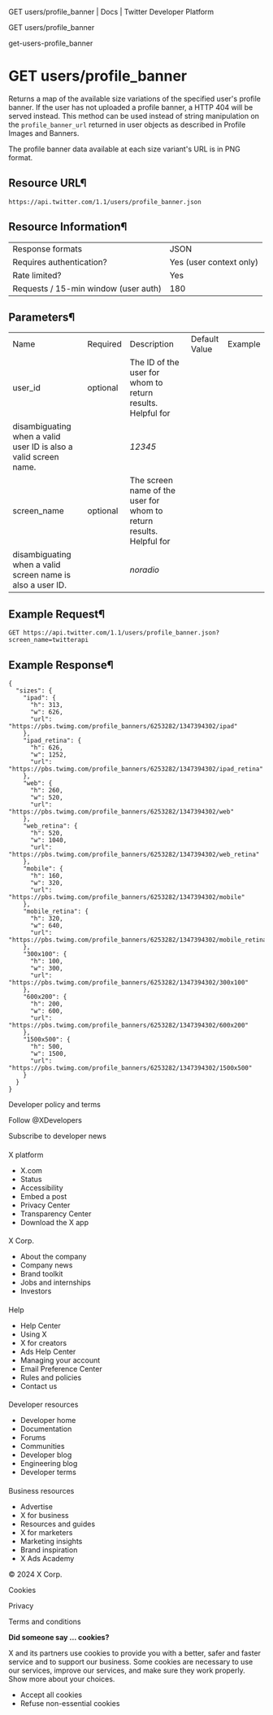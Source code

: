 



GET users/profile\_banner | Docs | Twitter Developer Platform 





































































































GET users/profile\_banner



get-users-profile\_banner

GET users/profile\_banner
=========================




Returns a map of the available size variations of the specified
user's profile banner. If the user has not uploaded a profile banner, a
HTTP 404 will be served instead. This method can be used instead of
string manipulation on the `profile_banner_url` returned in
user objects as described in Profile
Images and Banners.


The profile banner data available at each size variant's URL is in
PNG format.


Resource URL¶
-------------


`https://api.twitter.com/1.1/users/profile_banner.json`


Resource Information¶
---------------------




|  |  |
| --- | --- |
| Response formats | JSON |
| Requires authentication? | Yes (user context only) |
| Rate limited? | Yes |
| Requests / 15-min window (user auth) | 180 |


Parameters¶
-----------




|  |  |  |  |  |
| --- | --- | --- | --- | --- |
| Name | Required | Description | Default Value | Example |
| user\_id | optional | The ID of the user for whom to return results. Helpful for
disambiguating when a valid user ID is also a valid screen name. |  | *12345* |
| screen\_name | optional | The screen name of the user for whom to return results. Helpful for
disambiguating when a valid screen name is also a user ID. |  | *noradio* |


Example Request¶
----------------


`GET https://api.twitter.com/1.1/users/profile_banner.json?screen_name=twitterapi`


Example Response¶
-----------------



```
{
  "sizes": {
    "ipad": {
      "h": 313,
      "w": 626,
      "url": "https://pbs.twimg.com/profile_banners/6253282/1347394302/ipad"
    },
    "ipad_retina": {
      "h": 626,
      "w": 1252,
      "url": "https://pbs.twimg.com/profile_banners/6253282/1347394302/ipad_retina"
    },
    "web": {
      "h": 260,
      "w": 520,
      "url": "https://pbs.twimg.com/profile_banners/6253282/1347394302/web"
    },
    "web_retina": {
      "h": 520,
      "w": 1040,
      "url": "https://pbs.twimg.com/profile_banners/6253282/1347394302/web_retina"
    },
    "mobile": {
      "h": 160,
      "w": 320,
      "url": "https://pbs.twimg.com/profile_banners/6253282/1347394302/mobile"
    },
    "mobile_retina": {
      "h": 320,
      "w": 640,
      "url": "https://pbs.twimg.com/profile_banners/6253282/1347394302/mobile_retina"
    },
    "300x100": {
      "h": 100,
      "w": 300,
      "url": "https://pbs.twimg.com/profile_banners/6253282/1347394302/300x100"
    },
    "600x200": {
      "h": 200,
      "w": 600,
      "url": "https://pbs.twimg.com/profile_banners/6253282/1347394302/600x200"
    },
    "1500x500": {
      "h": 500,
      "w": 1500,
      "url": "https://pbs.twimg.com/profile_banners/6253282/1347394302/1500x500"
    }
  }
}
```


















Developer policy and terms


Follow @XDevelopers


Subscribe to developer news












#### 
 X platform


* X.com
* Status
* Accessibility
* Embed a post
* Privacy Center
* Transparency Center
* Download the X app




#### 
 X Corp.


* About the company
* Company news
* Brand toolkit
* Jobs and internships
* Investors




#### 
 Help


* Help Center
* Using X
* X for creators
* Ads Help Center
* Managing your account
* Email Preference Center
* Rules and policies
* Contact us




#### 
 Developer resources


* Developer home
* Documentation
* Forums
* Communities
* Developer blog
* Engineering blog
* Developer terms




#### 
 Business resources


* Advertise
* X for business
* Resources and guides
* X for marketers
* Marketing insights
* Brand inspiration
* X Ads Academy









 © 2024 X Corp.
 


Cookies


Privacy


Terms and conditions






















**Did someone say … cookies?**  
  


 X and its partners use cookies to provide you with a better, safer and
 faster service and to support our business. Some cookies are necessary to use
 our services, improve our services, and make sure they work properly.
 Show more about your choices.


 




* Accept all cookies
* Refuse non-essential cookies















